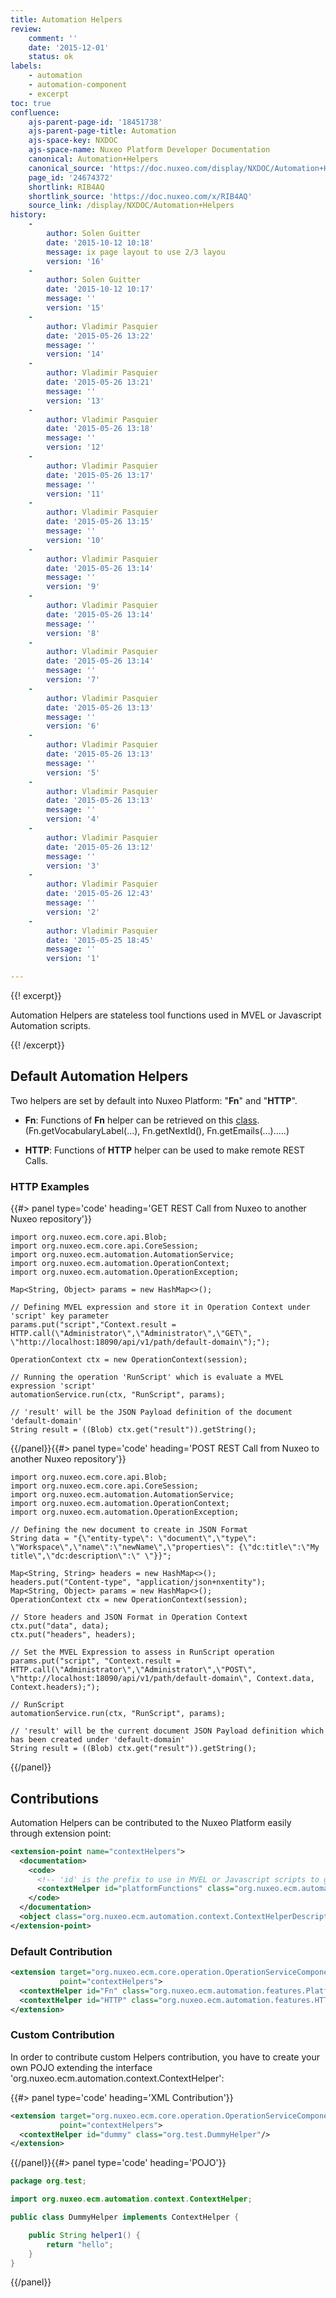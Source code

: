 ```yaml
---
title: Automation Helpers
review:
    comment: ''
    date: '2015-12-01'
    status: ok
labels:
    - automation
    - automation-component
    - excerpt
toc: true
confluence:
    ajs-parent-page-id: '18451738'
    ajs-parent-page-title: Automation
    ajs-space-key: NXDOC
    ajs-space-name: Nuxeo Platform Developer Documentation
    canonical: Automation+Helpers
    canonical_source: 'https://doc.nuxeo.com/display/NXDOC/Automation+Helpers'
    page_id: '24674372'
    shortlink: RIB4AQ
    shortlink_source: 'https://doc.nuxeo.com/x/RIB4AQ'
    source_link: /display/NXDOC/Automation+Helpers
history:
    - 
        author: Solen Guitter
        date: '2015-10-12 10:18'
        message: ix page layout to use 2/3 layou
        version: '16'
    - 
        author: Solen Guitter
        date: '2015-10-12 10:17'
        message: ''
        version: '15'
    - 
        author: Vladimir Pasquier
        date: '2015-05-26 13:22'
        message: ''
        version: '14'
    - 
        author: Vladimir Pasquier
        date: '2015-05-26 13:21'
        message: ''
        version: '13'
    - 
        author: Vladimir Pasquier
        date: '2015-05-26 13:18'
        message: ''
        version: '12'
    - 
        author: Vladimir Pasquier
        date: '2015-05-26 13:17'
        message: ''
        version: '11'
    - 
        author: Vladimir Pasquier
        date: '2015-05-26 13:15'
        message: ''
        version: '10'
    - 
        author: Vladimir Pasquier
        date: '2015-05-26 13:14'
        message: ''
        version: '9'
    - 
        author: Vladimir Pasquier
        date: '2015-05-26 13:14'
        message: ''
        version: '8'
    - 
        author: Vladimir Pasquier
        date: '2015-05-26 13:14'
        message: ''
        version: '7'
    - 
        author: Vladimir Pasquier
        date: '2015-05-26 13:13'
        message: ''
        version: '6'
    - 
        author: Vladimir Pasquier
        date: '2015-05-26 13:13'
        message: ''
        version: '5'
    - 
        author: Vladimir Pasquier
        date: '2015-05-26 13:13'
        message: ''
        version: '4'
    - 
        author: Vladimir Pasquier
        date: '2015-05-26 13:12'
        message: ''
        version: '3'
    - 
        author: Vladimir Pasquier
        date: '2015-05-26 12:43'
        message: ''
        version: '2'
    - 
        author: Vladimir Pasquier
        date: '2015-05-25 18:45'
        message: ''
        version: '1'

---
```

{{! excerpt}}

Automation Helpers are stateless tool functions used in MVEL or Javascript Automation scripts.

{{! /excerpt}}

## Default Automation Helpers

Two helpers are set by default into Nuxeo Platform: "**Fn**" and "**HTTP**".

*   **Fn**:
    Functions of **Fn** helper can be retrieved on this [class](https://github.com/nuxeo-archives/nuxeo-features/blob/master/nuxeo-automation/nuxeo-automation-features/src/main/java/org/nuxeo/ecm/automation/features/PlatformFunctions.java). (Fn.getVocabularyLabel(...), Fn.getNextId(), Fn.getEmails(...).....)

*   **HTTP**:
    Functions of **HTTP** helper can be used to make remote REST Calls.

### **HTTP** Examples

{{#> panel type='code' heading='GET REST Call from Nuxeo to another Nuxeo repository'}}

```
import org.nuxeo.ecm.core.api.Blob;
import org.nuxeo.ecm.core.api.CoreSession;
import org.nuxeo.ecm.automation.AutomationService;
import org.nuxeo.ecm.automation.OperationContext;
import org.nuxeo.ecm.automation.OperationException;

Map<String, Object> params = new HashMap<>();

// Defining MVEL expression and store it in Operation Context under 'script' key parameter
params.put("script","Context.result = HTTP.call(\"Administrator\",\"Administrator\",\"GET\", \"http://localhost:18090/api/v1/path/default-domain\");");

OperationContext ctx = new OperationContext(session);

// Running the operation 'RunScript' which is evaluate a MVEL expression 'script'
automationService.run(ctx, "RunScript", params);

// 'result' will be the JSON Payload definition of the document 'default-domain'
String result = ((Blob) ctx.get("result")).getString();
```

{{/panel}}{{#> panel type='code' heading='POST REST Call from Nuxeo to another Nuxeo repository'}}

```
import org.nuxeo.ecm.core.api.Blob;
import org.nuxeo.ecm.core.api.CoreSession;
import org.nuxeo.ecm.automation.AutomationService;
import org.nuxeo.ecm.automation.OperationContext;
import org.nuxeo.ecm.automation.OperationException;

// Defining the new document to create in JSON Format
String data = "{\"entity-type\": \"document\",\"type\": \"Workspace\",\"name\":\"newName\",\"properties\": {\"dc:title\":\"My title\",\"dc:description\":\" \"}}";

Map<String, String> headers = new HashMap<>();
headers.put("Content-type", "application/json+nxentity");
Map<String, Object> params = new HashMap<>();
OperationContext ctx = new OperationContext(session);

// Store headers and JSON Format in Operation Context
ctx.put("data", data);
ctx.put("headers", headers);

// Set the MVEL Expression to assess in RunScript operation
params.put("script", "Context.result = HTTP.call(\"Administrator\",\"Administrator\",\"POST\", \"http://localhost:18090/api/v1/path/default-domain\", Context.data, Context.headers);");

// RunScript
automationService.run(ctx, "RunScript", params);

// 'result' will be the current document JSON Payload definition which has been created under 'default-domain'
String result = ((Blob) ctx.get("result")).getString();
```

{{/panel}}

## Contributions

Automation Helpers can be contributed to the Nuxeo Platform easily through extension point:

```xml
<extension-point name="contextHelpers">
  <documentation>
    <code>
      <!-- 'id' is the prefix to use in MVEL or Javascript scripts to get access to all embedded functions -->
      <contextHelper id="platformFunctions" class="org.nuxeo.ecm.automation.features.PlatformFunctions"/>
    </code>
  </documentation>
  <object class="org.nuxeo.ecm.automation.context.ContextHelperDescriptor"/>
</extension-point>
```

### Default Contribution

```xml
<extension target="org.nuxeo.ecm.core.operation.OperationServiceComponent"
           point="contextHelpers">
  <contextHelper id="Fn" class="org.nuxeo.ecm.automation.features.PlatformFunctions"/>
  <contextHelper id="HTTP" class="org.nuxeo.ecm.automation.features.HTTPHelper"/>
</extension>
```

### Custom Contribution

In order to contribute custom Helpers contribution, you have to create your own POJO extending the interface 'org.nuxeo.ecm.automation.context.ContextHelper':

{{#> panel type='code' heading='XML Contribution'}}

```xml
<extension target="org.nuxeo.ecm.core.operation.OperationServiceComponent"
           point="contextHelpers">
  <contextHelper id="dummy" class="org.test.DummyHelper"/>
</extension>
```

{{/panel}}{{#> panel type='code' heading='POJO'}}

```java
package org.test;

import org.nuxeo.ecm.automation.context.ContextHelper;

public class DummyHelper implements ContextHelper {

    public String helper1() {
        return "hello";
    }
}

```

{{/panel}}